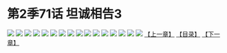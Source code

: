 # 第2季71话 坦诚相告3
![](https://s2.baozimh.com/scomic/sanyanxiaotianlu-samanhua/0/517-yke2/1.jpg)
![](https://s2.baozimh.com/scomic/sanyanxiaotianlu-samanhua/0/517-yke2/2.jpg)
![](https://s2.baozimh.com/scomic/sanyanxiaotianlu-samanhua/0/517-yke2/3.jpg)
![](https://s2.baozimh.com/scomic/sanyanxiaotianlu-samanhua/0/517-yke2/4.jpg)
![](https://s2.baozimh.com/scomic/sanyanxiaotianlu-samanhua/0/517-yke2/5.jpg)
![](https://s2.baozimh.com/scomic/sanyanxiaotianlu-samanhua/0/517-yke2/6.jpg)
![](https://s2.baozimh.com/scomic/sanyanxiaotianlu-samanhua/0/517-yke2/7.jpg)
![](https://s2.baozimh.com/scomic/sanyanxiaotianlu-samanhua/0/517-yke2/8.jpg)
![](https://s2.baozimh.com/scomic/sanyanxiaotianlu-samanhua/0/517-yke2/9.jpg)
![](https://s2.baozimh.com/scomic/sanyanxiaotianlu-samanhua/0/517-yke2/10.jpg)
![](https://s2.baozimh.com/scomic/sanyanxiaotianlu-samanhua/0/517-yke2/11.jpg)
![](https://s2.baozimh.com/scomic/sanyanxiaotianlu-samanhua/0/517-yke2/12.jpg)
![](https://s2.baozimh.com/scomic/sanyanxiaotianlu-samanhua/0/517-yke2/13.jpg)
![](https://s2.baozimh.com/scomic/sanyanxiaotianlu-samanhua/0/517-yke2/14.jpg)
![](https://s2.baozimh.com/scomic/sanyanxiaotianlu-samanhua/0/517-yke2/15.jpg)
![](https://s2.baozimh.com/scomic/sanyanxiaotianlu-samanhua/0/517-yke2/16.jpg)
[【上一章】](./517.md)
[【目录】](./README.md)
[【下一章】](./519.md)
